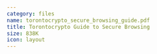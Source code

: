 ```yaml
---
category: files
name: torontocrypto_secure_browsing_guide.pdf
title: Torontocrypto Guide to Secure Browsing
size: 838K
icon: layout
---
```

